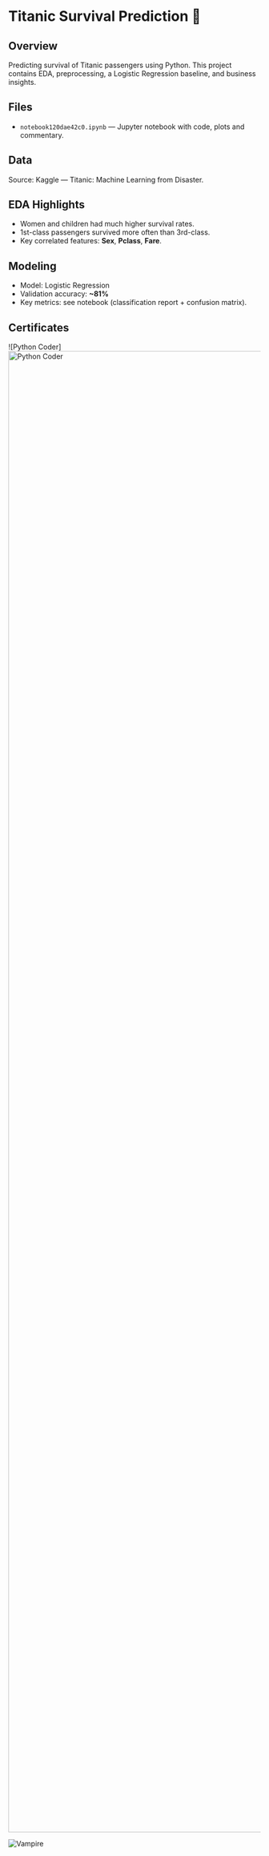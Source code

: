 # Titanic Survival Prediction 🚢

## Overview
Predicting survival of Titanic passengers using Python. This project contains EDA, preprocessing, a Logistic Regression baseline, and business insights.

## Files
- `notebook120dae42c0.ipynb` — Jupyter notebook with code, plots and commentary.


## Data
Source: Kaggle — Titanic: Machine Learning from Disaster.

## EDA Highlights
- Women and children had much higher survival rates.
- 1st-class passengers survived more often than 3rd-class.
- Key correlated features: **Sex**, **Pclass**, **Fare**.

## Modeling
- Model: Logistic Regression
- Validation accuracy: **~81%**
- Key metrics: see notebook (classification report + confusion matrix).

## Certificates
![Python Coder]<img width="4800" height="2960" alt="Python Coder" src="https://github.com/user-attachments/assets/e9e5c6a7-0bb8-4a41-93b8-4adced51503e" />

![Vampire](Certificates/Vampire.png)
